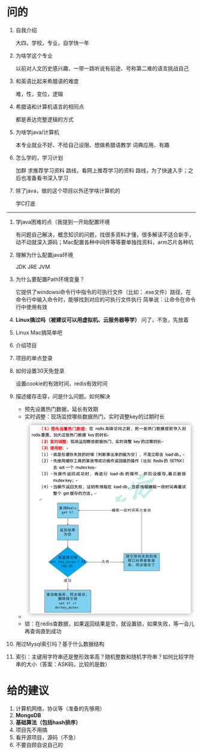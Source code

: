# 问的

1. 自我介绍

   大四，学校，专业，自学快一年

2. 为啥学这个专业

   以前对人文历史感兴趣、一带一路听说有前途、号称第二难的语言挑战自己

3. 和英语比起来希腊语的难度

   难，性，变位，逻辑

4. 希腊语和计算机语言的相同点

   都是表达完整逻辑的方式

5. 为啥学java/计算机

   本专业就业不好、不给自己设限、想做希腊语教学 词典应用、有趣

6. 怎么学的，学习计划

   加群 求推荐学习资料 路线，看网上推荐学习的资料 路线，为了快速入手；之后也准备看书深入学习

7. 除了java，做的这个项目以外还学啥计算机的

   学C打底

---

1. 学java困难的点（我提到一开始配置环境

   有问题自己解决，概念知识的问题，找很多资料才懂，很多解读不适合新手，动不动就深入源码；Mac配置各种中间件等等要单独找资料，arm芯片各种坑

2. 理解为什么配置java环境

   JDK JRE JVM

3. 为什么要配置Path环境变量？

   它提供了windowsi命令行中指令的可执行文件（比如：.exe文件）路径，在命令行中输入命令时，能够找到对应的可执行文件执行 简单说：让命令在命令行中使用有效

4. **Linux搞过吗（被建议可以用虚拟机、云服务器等学）** 问了，不急，先放着

5. Linux Mac搞简单吧

6. 介绍项目

7. 项目的单点登录

8. 如何设置30天免登录

   设置cookie的有效时间，redis有效时间

9. 描述缓存击穿，问是什么问题。如何解决

    - 预先设置热门数据，延长有效期
    - 实时调整：现场监控哪些数据热门，实时调整key的过期时长
    - ![image-20221117235709397](Pic/image-20221117235709397.png)
    - 锁：在redis查数据，如果返回结果是空，就设置锁，如果失败，等一会儿再查询直到成功

10. 用过Mysql索引吗？基于什么数据结构

11. 索引：主键用字符串还是整形效率高？随机整数和随机字符串？如何比较字符串的大小（答案：ASK码，比较的是数）

# 给的建议

1. 计算机网络，协议等（准备的先够用）
2. **MongoDB**
3. **基础算法（包括hash排序）**
4. 项目先不用搞
5. 看开源项目，源码（不急）
6. 不要自顾自说自己的

